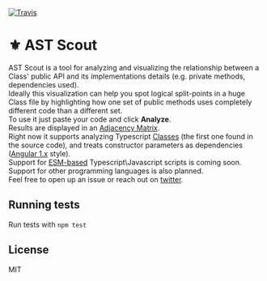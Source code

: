 [![Travis](https://img.shields.io/travis/cowchimp/astscout.svg)](https://travis-ci.org/cowchimp/astscout)


# ⚜️ AST Scout

AST Scout is a tool for analyzing and visualizing the relationship between a Class' public API and its implementations details (e.g. private methods, dependencies used).  
Ideally this visualization can help you spot logical split-points in a huge Class file by highlighting how one set of public methods uses completely different code than a different set.  
To use it just paste your code and click **Analyze**.  
Results are displayed in an [Adjacency Matrix](https://en.wikipedia.org/wiki/Adjacency_matrix).  
Right now it supports analyzing Typescript [Classes](https://www.typescriptlang.org/docs/handbook/classes.html) (the first one found in the source code), and treats constructor parameters as dependencies ([Angular 1.x](https://docs.angularjs.org/guide/di) style).  
Support for [ESM-based](https://ponyfoo.com/articles/es6-modules-in-depth) Typescript\Javascript scripts is coming soon. Support for other programming languages is also planned.  
Feel free to open up an issue or reach out on [twitter](https://twitter.com/cowchimp).

## Running tests

Run tests with `npm test`

## License

MIT

